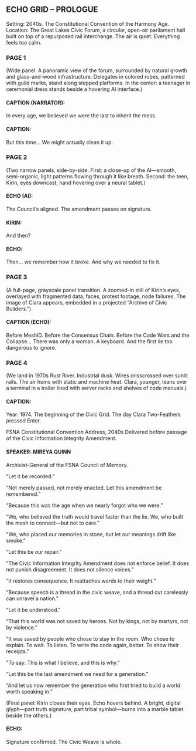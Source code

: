 ## ECHO GRID – PROLOGUE
Setting: 2040s. The Constitutional Convention of the Harmony Age.
Location: The Great Lakes Civic Forum, a circular, open-air parliament hall built on top of a repurposed rail interchange. The air is quiet. Everything feels too calm.

### PAGE 1
(Wide panel. A panoramic view of the forum, surrounded by natural growth and glass-and-wood infrastructure. Delegates in colored robes, patterned with guild marks, stand along stepped platforms. In the center: a teenager in ceremonial dress stands beside a hovering AI interface.)

#### CAPTION (NARRATOR):

In every age, we believed we were the last to inherit the mess.

#### CAPTION:

But this time...
We might actually clean it up.

### PAGE 2
(Two narrow panels, side-by-side. First: a close-up of the AI—smooth, semi-organic, light patterns flowing through it like breath. Second: the teen, Kirin, eyes downcast, hand hovering over a neural tablet.)

#### ECHO (AI):

The Council’s aligned. The amendment passes on signature.

#### KIRIN:

And then?

#### ECHO:

Then… we remember how it broke.
And why we needed to fix it.

### PAGE 3
(A full-page, grayscale panel transition. A zoomed-in still of Kirin’s eyes, overlayed with fragmented data, faces, protest footage, node failures. The image of Clara appears, embedded in a projected “Archive of Civic Builders.”)

#### CAPTION (ECHO):

Before MeshID.
Before the Consensus Chain.
Before the Code Wars and the Collapse...
There was only a woman. A keyboard.
And the first lie too dangerous to ignore.

### PAGE 4
(We land in 1970s Rust River. Industrial dusk. Wires crisscrossed over sunlit rails. The air hums with static and machine heat. Clara, younger, leans over a terminal in a trailer lined with server racks and shelves of code manuals.)

#### CAPTION:

Year: 1974. The beginning of the Civic Grid. The day Clara Two-Feathers pressed Enter.

FSNA Constitutional Convention Address, 2040s
Delivered before passage of the Civic Information Integrity Amendment.

#### SPEAKER: MIREYA QUINN
Archivist-General of the FSNA Council of Memory.

“Let it be recorded.”

“Not merely passed, not merely enacted.
Let this amendment be remembered.”

“Because this was the age when we nearly forgot who we were.”

“We, who believed the truth would travel faster than the lie.
We, who built the mesh to connect—but not to care."

"We, who placed our memories in stone, but let our meanings drift like smoke.”

“Let this be our repair.”

“The Civic Information Integrity Amendment does not enforce belief.
It does not punish disagreement.
It does not silence voices.”

“It restores consequence.
It reattaches words to their weight.”

“Because speech is a thread in the civic weave,
and a thread cut carelessly can unravel a nation.”

“Let it be understood.”

“That this world was not saved by heroes.
Not by kings, not by martyrs, not by violence.”

“It was saved by people who chose to stay in the room.
Who chose to explain.
To wait.
To listen.
To write the code again, better.
To show their receipts."

"To say: This is what I believe, and this is why.”

“Let this be the last amendment we need for a generation.”

“And let us now remember the generation who first tried to build a world worth speaking in.”

(Final panel: Kirin closes their eyes. Echo hovers behind. A bright, digital glyph—part truth signature, part tribal symbol—burns into a marble tablet beside the others.)

#### ECHO:

Signature confirmed.
The Civic Weave is whole.























